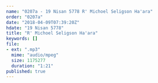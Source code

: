 ```yaml
---
name: "0207a - 19 Nisan 5778 R' Michoel Seligson Ha'ara"
order: "0207a"
date: "2018-04-09T07:39:20Z"
hdate: "19 Nisan 5778"
title: "R' Michoel Seligson Ha'ara"
keywords: []
file:
- ext: ".mp3"
  mime: "audio/mpeg"
  size: 1175277
  duration: "1:21"
published: true
---
```


